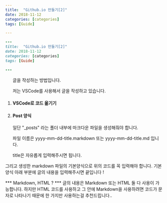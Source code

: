 ```yaml
---
title:  "Github.io 만들기[2]"
date: 2018-11-12
categories: [categories]
tags: [Guide]

---
```

``` ruby
---
title:  "Github.io 만들기[2]"
date: 2018-11-12
categories: [categories]
tags: [Guide]

---
```



<ol>
<p>글을 작성하는 방법입니다.</p>
<p>저는 VSCode를 사용해서 글을 작성하고 있습니다.</p>

<li><h4>VSCode로 코드 옮기기</h4></li>
<li><h4>Post 양식</h4>
<p>일단 "_posts" 라는 폴더 내부에 마크다운 파일을 생성해줘야 합니다. </p>

<p>파일 이름은 yyyy-mm-dd-title.markdown 또는 yyyy-mm-dd-title.md 입니다.</p>
<p>title은 자유롭게 입력해주시면 됩니다. </p>
</ol>


그리고 생성한 markdown 파일의 기본양식으로 위의 코드를 꼭 입력해야 합니다.
기본 양식 아래 부분에 글의 내용을 입력해주시면 끝입니다 !

*** Markdown, HTML ? ***
글의 내용은 Markdown 또는 HTML 둘 다 사용이 가능합니다. 
하지만 HTML 코드를 사용하고 그 안에 Markdown을 사용하려면 코드가 문자로 나타나기 때문에
한 가지만 사용하는걸 추천드립니다..

